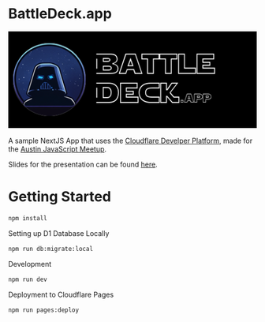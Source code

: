 # BattleDeck.app

<img src="https://github.com/CollierKing/battledeckapp/blob/main/public/website_banner_dark.png" alt="BattleDeck.app Banner" style="max-width: 100%;">

A sample NextJS App that uses the [Cloudflare Develper Platform](https://developers.cloudflare.com/learning-paths/workers/devplat/intro-to-devplat/), made for the [Austin JavaScript Meetup](https://austinjavascript.com/).

Slides for the presentation can be found [here](https://docs.google.com/presentation/d/1ZNVXzT5b_ak9GMqsGRG_AnOSY-6MGyJya-5spEBI6SA/edit?usp=sharing).

# Getting Started

```bash
npm install
```

Setting up D1 Database Locally
```bash
npm run db:migrate:local
```

Development
```bash
npm run dev
```

Deployment to Cloudflare Pages

```bash
npm run pages:deploy
```



